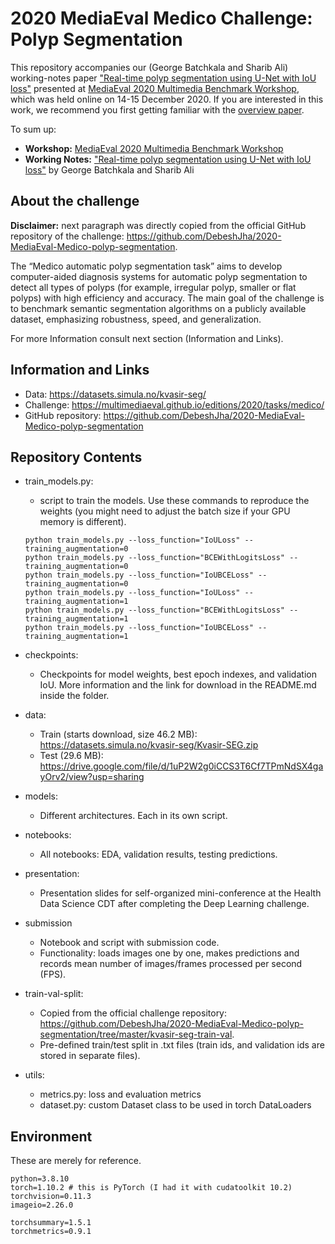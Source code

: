# 2020 MediaEval Medico Challenge: Polyp Segmentation

This repository accompanies our (George Batchkala and Sharib Ali) working-notes paper ["Real-time polyp segmentation using U-Net with IoU loss"](http://ceur-ws.org/Vol-2882/paper30.pdf) presented at [MediaEval 2020
Multimedia Benchmark Workshop](https://eigen.no), which was held online on 14-15 December 2020. If you are interested in this work, we recommend you first getting familiar with the [overview paper](http://ceur-ws.org/Vol-2882/paper1.pdf).

To sum up:
* **Workshop:** [MediaEval 2020 Multimedia Benchmark Workshop](https://eigen.no)
* **Working Notes:** ["Real-time polyp segmentation using U-Net with IoU loss"](http://ceur-ws.org/Vol-2882/paper30.pdf) by George Batchkala and Sharib Ali

## About the challenge
**Disclaimer:** next paragraph was directly copied from the official GitHub repository of the challenge: https://github.com/DebeshJha/2020-MediaEval-Medico-polyp-segmentation.

The “Medico automatic polyp segmentation task” aims to develop computer-aided diagnosis systems for automatic polyp segmentation to detect all types of polyps (for example, irregular polyp, smaller or flat polyps) with high efficiency and accuracy. The main goal of the challenge is to benchmark semantic segmentation algorithms on a publicly available dataset, emphasizing robustness, speed, and generalization.

For more Information consult next section (Information and Links).

## Information and Links

- Data: https://datasets.simula.no/kvasir-seg/
- Challenge: https://multimediaeval.github.io/editions/2020/tasks/medico/
- GitHub repository: https://github.com/DebeshJha/2020-MediaEval-Medico-polyp-segmentation

## Repository Contents

- train_models.py:
    - script to train the models. Use these commands to reproduce the weights (you might need to adjust the batch size if your GPU memory is different).
    ```shell
    python train_models.py --loss_function="IoULoss" --training_augmentation=0
    python train_models.py --loss_function="BCEWithLogitsLoss" --training_augmentation=0
    python train_models.py --loss_function="IoUBCELoss" --training_augmentation=0
    python train_models.py --loss_function="IoULoss" --training_augmentation=1
    python train_models.py --loss_function="BCEWithLogitsLoss" --training_augmentation=1
    python train_models.py --loss_function="IoUBCELoss" --training_augmentation=1
    ```

- checkpoints:
    - Checkpoints for model weights, best epoch indexes, and validation IoU. More information and the link for download in the README.md inside the folder.

- data:
    - Train (starts download, size 46.2 MB): https://datasets.simula.no/kvasir-seg/Kvasir-SEG.zip
    - Test (29.6 MB): https://drive.google.com/file/d/1uP2W2g0iCCS3T6Cf7TPmNdSX4gayOrv2/view?usp=sharing

- models:
    - Different architectures. Each in its own script.

- notebooks:
    - All notebooks: EDA, validation results, testing predictions.

- presentation:
    - Presentation slides for self-organized mini-conference at the Health Data Science CDT after completing the Deep Learning challenge.

- submission
    - Notebook and script with submission code.
    - Functionality: loads images one by one, makes predictions and records mean number of images/frames processed per second (FPS).

- train-val-split:
    - Copied from the official challenge repository: https://github.com/DebeshJha/2020-MediaEval-Medico-polyp-segmentation/tree/master/kvasir-seg-train-val.
    - Pre-defined train/test split in .txt files (train ids, and validation ids are stored in separate files).

- utils:
    - metrics.py: loss and evaluation metrics
    - dataset.py: custom Dataset class to be used in torch DataLoaders

## Environment

These are merely for reference.

```
python=3.8.10
torch=1.10.2 # this is PyTorch (I had it with cudatoolkit 10.2)
torchvision=0.11.3
imageio=2.26.0

torchsummary=1.5.1
torchmetrics=0.9.1
```
